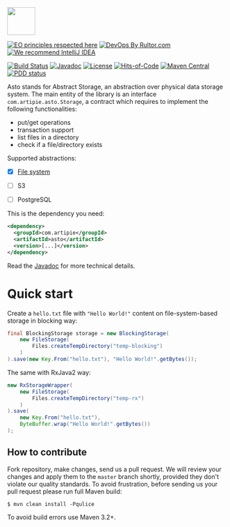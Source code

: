<img src="https://www.artipie.com/logo.svg" width="64px" height="64px"/>

[![EO principles respected here](https://www.elegantobjects.org/badge.svg)](https://www.elegantobjects.org)
[![DevOps By Rultor.com](http://www.rultor.com/b/artipie/asto)](http://www.rultor.com/p/artipie/asto)
[![We recommend IntelliJ IDEA](https://www.elegantobjects.org/intellij-idea.svg)](https://www.jetbrains.com/idea/)

[![Build Status](https://img.shields.io/travis/artipie/asto/master.svg)](https://travis-ci.org/artipie/asto)
[![Javadoc](http://www.javadoc.io/badge/com.artipie/asto.svg)](http://www.javadoc.io/doc/com.artipie/asto)
[![License](https://img.shields.io/badge/license-MIT-green.svg)](https://github.com/artipie/asto/blob/master/LICENSE.txt)
[![Hits-of-Code](https://hitsofcode.com/github/artipie/asto)](https://hitsofcode.com/view/github/artipie/asto)
[![Maven Central](https://img.shields.io/maven-central/v/com.artipie/asto.svg)](https://maven-badges.herokuapp.com/maven-central/com.artipie/asto)
[![PDD status](http://www.0pdd.com/svg?name=artipie/asto)](http://www.0pdd.com/p?name=artipie/asto)

Asto stands for Abstract Storage, an abstraction over physical data storage system.
The main entity of the library is an interface `com.artipie.asto.Storage`, a contract
which requires to implement the following functionalities:

* put/get operations
* transaction support
* list files in a directory
* check if a file/directory exists

Supported abstractions:

- [x] [File system](https://www.javadoc.io/doc/com.artipie/asto/latest/com/artipie/asto/fs/FileStorage.html) 
- [ ] S3
- [ ] PostgreSQL


This is the dependency you need:

```xml
<dependency>
  <groupId>com.artipie</groupId>
  <artifactId>asto</artifactId>
  <version>[...]</version>
</dependency>
```

Read the [Javadoc](http://www.javadoc.io/doc/com.artipie/asto)
for more technical details.

# Quick start

Create a `hello.txt` file with `"Hello World!"` content on file-system-based
storage in blocking way:
```java
final BlockingStorage storage = new BlockingStorage(
    new FileStorage(
        Files.createTempDirectory("temp-blocking")
    )
).save(new Key.From("hello.txt"), "Hello World!".getBytes());
``` 

The same with RxJava2 way:
```java
new RxStorageWrapper(
    new FileStorage(
        Files.createTempDirectory("temp-rx")
    )
).save(
    new Key.From("hello.txt"),
    ByteBuffer.wrap("Hello World!".getBytes())
);
```

## How to contribute

Fork repository, make changes, send us a pull request. We will review
your changes and apply them to the `master` branch shortly, provided
they don't violate our quality standards. To avoid frustration, before
sending us your pull request please run full Maven build:

```
$ mvn clean install -Pqulice
```

To avoid build errors use Maven 3.2+.

